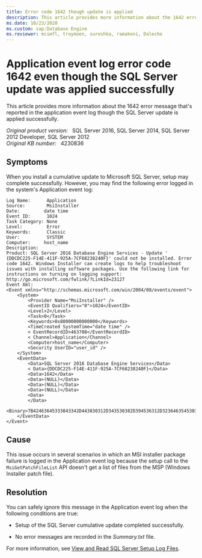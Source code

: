 ```yaml
---
title: Error code 1642 though update is applied
description: This article provides more information about the 1642 error message that is reported in the application event log though the SQL Server update is applied successfully.
ms.date: 10/23/2020
ms.custom: sap:Database Engine
ms.reviewer: mcimfl, troymoen, sureshka, ramakoni, Daleche 
---
```

# Application event log error code 1642 even though the SQL Server update was applied successfully

This article provides more information about the 1642 error message that's reported in the application event log though the SQL Server update is applied successfully.

_Original product version:_ &nbsp; SQL Server 2016, SQL Server 2014, SQL Server 2012 Developer, SQL Server 2012  
_Original KB number:_ &nbsp; 4230836

## Symptoms

When you install a cumulative update to Microsoft SQL Server, setup may complete successfully. However, you may find the following error logged in the system's Application event log:

```console
Log Name:      Application  
Source:        MsiInstaller  
Date:         date time  
Event ID:      1024  
Task Category: None  
Level:         Error  
Keywords:      Classic  
User:          SYSTEM  
Computer:     host_name  
Description:  
Product: SQL Server 2016 Database Engine Services - Update '  {DDCDC225-F14E-411F-925A-7CF68238240F}' could not be installed. Error code 1642. Windows Installer can create logs to help troubleshoot issues with installing software packages. Use the following link for instructions on turning on logging support: http://go.microsoft.com/fwlink/?LinkId=23127  
Event Xml:  
<Event xmlns="http://schemas.microsoft.com/win/2004/08/events/event">  
    <System>
        <Provider Name="MsiInstaller" />
        <EventID Qualifiers="0">1024</EventID>
        <Level>2</Level>
        <Task>0</Task>
        <Keywords>0x80000000000000</Keywords>
        <TimeCreated SystemTime="date time" />
        < EventRecordID>463708</EventRecordID>
        < Channel>Application</Channel>
        <Computer>host_name</Computer>
        <Security UserID="user_id" />
    </System>
    <EventData>
        <Data>SQL Server 2016 Database Engine Services</Data>
        < Data>{DDCDC225-F14E-411F-925A-7CF68238240F}</Data>
        <Data>1642</Data>
        <Data>(NULL)</Data>
        <Data>(NULL)</Data>
        <Data>(NULL)</Data>
        <Data>
        </Data>
        <Binary>7B42463645333843342D443830312D343530382D394536312D3236463545303544363045437D207B44444344433232352D463134452D343131462D393235412D3743463638323338323430467D2031363432</Binary>
    </EventData>
</Event>
```

## Cause

This issue occurs in several scenarios in which an MSI installer package failure is logged in the Application event log because the setup call to the `MsiGetPatchFileList` API doesn't get a list of files from the MSP (Windows Installer patch file).

## Resolution

You can safely ignore this message in the Application event log when the following conditions are true:

- Setup of the SQL Server cumulative update completed successfully.

- No error messages are recorded in the *Summary.txt* file.

For more information, see [View and Read SQL Server Setup Log Files](/sql/database-engine/install-windows/view-and-read-sql-server-setup-log-files).
